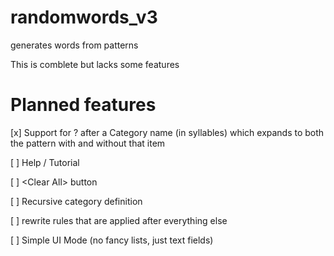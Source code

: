 # randomwords_v3
generates words from patterns

This is comblete but lacks some features

# Planned features
[x] Support for ? after a Category name (in syllables) which expands to both the pattern with and without that item

[ ] Help / Tutorial

[ ] &lt;Clear All&gt; button

[ ] Recursive category definition

[ ] rewrite rules that are applied after everything else

[ ] Simple UI Mode (no fancy lists, just text fields)

